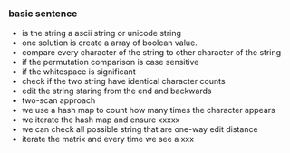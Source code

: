 ### basic sentence
* is the string a ascii string or unicode string
* one solution is create a array of boolean value.
* compare every character of the string to other character of the string 
* if the permutation comparison is case sensitive
* if the whitespace is significant 
* check if the two string have identical character counts
* edit the string staring from the end and backwards
* two-scan approach 
* we use a hash map to count how many times the character appears
* we iterate the hash map and ensure xxxxx
* we can check all possible string that are one-way edit distance
* iterate the matrix and every time we see a xxx 
